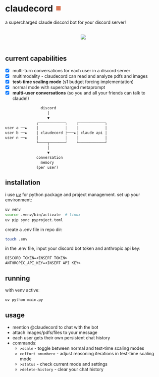 # claudecord <img src="claudecord.png" width="22"/>

a supercharged claude discord bot for your discord server!
<br>
<br>
<div align="center">
  <img src="https://github.com/0xm00n/claudecord/assets/71098497/6af71484-ab86-42eb-b53c-15bce9a40d08" width="650">
</div>
<br>

## current capabilities

- [X] multi-turn conversations for each user in a discord server
- [X] multimodality - claudecord can read and analyze pdfs and images 
- [X] **test-time scaling mode** (s1 budget forcing implementation)
- [X] normal mode with supercharged metaprompt
- [X] **multi-user conversations** (so you and all your friends can talk to claude!)

```
                discord
                   │
                   ▼
              ┌────────────┐    ┌────────────┐
user a ──►    │            │    │            │
user b ──►    │ claudecord ├───►│ claude api │
user n ──►    │            │    │            │
              └────┬───────┘    └────────────┘
                   │
                   ▼
              conversation
                memory
              (per user)
```

## installation

i use [uv](https://github.com/astral-sh/uv) for python package and project management. set up your environment:<br>
```bash
uv venv
source .venv/bin/activate  # linux
uv pip sync pyproject.toml
```

create a .env file in repo dir:<br>
```bash
touch .env
```
in the .env file, input your discord bot token and anthropic api key:<br>
```
DISCORD_TOKEN=<INSERT TOKEN>
ANTHROPIC_API_KEY=<INSERT API KEY>
```

## running

with venv active:<br>
```bash
uv python main.py
```

## usage

- mention @claudecord to chat with the bot
- attach images/pdfs/files to your message
- each user gets their own persistent chat history
- commands:
  - `>scale` - toggle between normal and test-time scaling modes
  - `>effort <number>` - adjust reasoning iterations in test-time scaling mode
  - `>status` - check current mode and settings
  - `>delete-history` - clear your chat history
